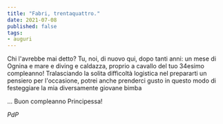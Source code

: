 ```yaml
---
title: "Fabri, trentaquattro."
date: 2021-07-08
published: false
tags:
- auguri
---
```


Chi l'avrebbe mai detto? Tu, noi, di nuovo qui, dopo tanti anni: un mese di Ognina e mare e diving e caldazza, proprio a cavallo del tuo 34esimo compleanno! 
Tralasciando la solita difficoltà logistica nel prepararti un pensiero per l'occasione, potrei anche prenderci gusto in questo modo di festeggiare la mia diversamente giovane bimba

... Buon compleanno Principessa!

_PdP_